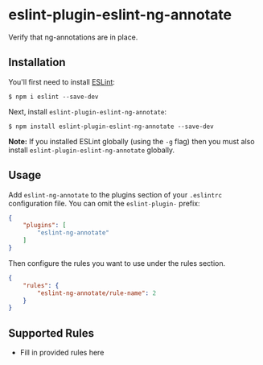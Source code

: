 # eslint-plugin-eslint-ng-annotate

Verify that ng-annotations are in place.

## Installation

You'll first need to install [ESLint](http://eslint.org):

```
$ npm i eslint --save-dev
```

Next, install `eslint-plugin-eslint-ng-annotate`:

```
$ npm install eslint-plugin-eslint-ng-annotate --save-dev
```

**Note:** If you installed ESLint globally (using the `-g` flag) then you must also install `eslint-plugin-eslint-ng-annotate` globally.

## Usage

Add `eslint-ng-annotate` to the plugins section of your `.eslintrc` configuration file. You can omit the `eslint-plugin-` prefix:

```json
{
    "plugins": [
        "eslint-ng-annotate"
    ]
}
```


Then configure the rules you want to use under the rules section.

```json
{
    "rules": {
        "eslint-ng-annotate/rule-name": 2
    }
}
```

## Supported Rules

* Fill in provided rules here





